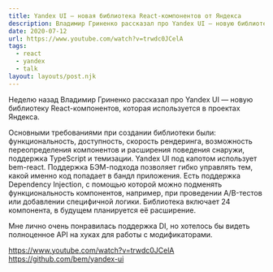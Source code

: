 ```yaml
---
title: Yandex UI — новая библиотека React-компонентов от Яндекса
description: Владимир Гриненко рассказал про Yandex UI — новую библиотеку React-компонентов, которая используется в проектах Яндекса
date: 2020-07-12
url: https://www.youtube.com/watch?v=trwdc0JCelA
tags:
  - react
  - yandex
  - talk
layout: layouts/post.njk
---
```

Неделю назад Владимир Гриненко рассказал про Yandex UI — новую библиотеку React-компонентов, которая используется в проектах Яндекса.

Основными требованиями при создании библиотеки были: функциональность, доступность, скорость рендеринга, возможность переопределения компонентов и расширения поведения снаружи, поддержка TypeScript и темизации. Yandex UI под капотом использует bem-react. Поддержка БЭМ-подхода позволяет гибко управлять тем, какой именно код попадает в бандл приложения. Есть поддержка Dependency Injection, с помощью которой можно подменять функциональность компонентов, например, при проведении A/B-тестов или добавлении специфичной логики. Библиотека включает 24 компонента, в будущем планируется её расширение.

Мне лично очень понравилась поддержка DI, но хотелось бы видеть полноценное API на хуках для работы с модификаторами.

https://www.youtube.com/watch?v=trwdc0JCelA
https://github.com/bem/yandex-ui
